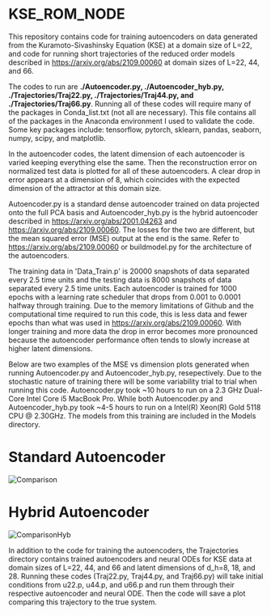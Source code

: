 # KSE_ROM_NODE

This repository contains code for training autoencoders on data generated from the Kuramoto-Sivashinsky Equation (KSE) at a domain size of L=22, and code for running short trajectories of the reduced order models described in https://arxiv.org/abs/2109.00060 at domain sizes of L=22, 44, and 66.

The codes to run are **./Autoencoder.py, ./Autoencoder_hyb.py, ./Trajectories/Traj22.py, ./Trajectories/Traj44.py, and ./Trajectories/Traj66.py**. Running all of these codes will require many of the packages in Conda_list.txt (not all are necessary). This file contains all of the packages in the Anaconda environment I used to validate the code. Some key packages include: tensorflow, pytorch, sklearn, pandas, seaborn, numpy, scipy, and matplotlib.

In the autoencoder codes, the latent dimension of each autoencoder is varied keeping everything else the same. Then the reconstruction error on normalized test data is plotted for all of these autoencoders. A clear drop in error appears at a dimension of 8, which coincides with the expected dimension of the attractor at this domain size.

Autoencoder.py is a standard dense autoencoder trained on data projected onto the full PCA basis and Autoencoder_hyb.py is the hybrid autoencoder described in https://arxiv.org/abs/2001.04263 and https://arxiv.org/abs/2109.00060. The losses for the two are different, but the mean squared error (MSE) output at the end is the same. Refer to https://arxiv.org/abs/2109.00060 or buildmodel.py for the architecture of the autoencoders.

The training data in 'Data_Train.p' is 20000 snapshots of data separated every 2.5 time units and the testing data is 8000 snapshots of data separated every 2.5 time units. Each autoencoder is trained for 1000 epochs with a learning rate scheduler that drops from 0.001 to 0.0001 halfway through training. Due to the memory limitations of Github and the computational time required to run this code, this is less data and fewer epochs than what was used in https://arxiv.org/abs/2109.00060. With longer training and more data the drop in error becomes more pronounced because the autoencoder performance often tends to slowly increase at higher latent dimensions.

Below are two examples of the MSE vs dimension plots generated when running Autoencoder.py and Autoencoder_hyb.py, resepectively. Due to the stochastic nature of training there will be some variability trial to trial when running this code. Autoencoder.py took ~10 hours to run on a 2.3 GHz Dual-Core Intel Core i5 MacBook Pro. While both Autoencoder.py and Autoencoder_hyb.py took ~4-5 hours to run on a Intel(R) Xeon(R) Gold 5118 CPU @ 2.30GHz. The models from this training are included in the Models directory.

# Standard Autoencoder
![Comparison](https://user-images.githubusercontent.com/46662557/171653547-c6842626-1877-4a7a-bdec-ce43088709de.png)


# Hybrid Autoencoder
![ComparisonHyb](https://user-images.githubusercontent.com/46662557/171655158-29cf83f0-5c3c-4225-bcca-07082246d951.png)

In addition to the code for training the autoencoders, the Trajectories directory contains trained autoencoders and neural ODEs for KSE data at domain sizes of L=22, 44, and 66 and latent dimensions of d_h=8, 18, and 28. Running these codes (Traj22.py, Traj44.py, and Traj66.py) will take initial conditions from u22.p, u44.p, and u66.p and run them through their respective autoencoder and neural ODE. Then the code will save a plot comparing this trajectory to the true system.
